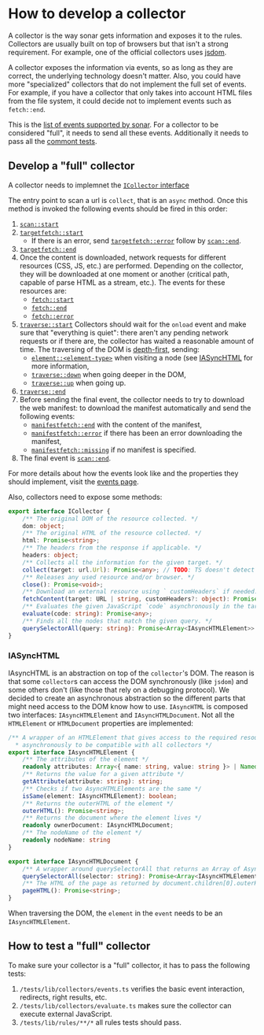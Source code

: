 # How to develop a collector

A collector is the way sonar gets information and exposes it to the rules.
Collectors are usually built on top of browsers but that isn't a strong
requirement. For example, one of the official collectors uses [jsdom](https://github.com/tmpvar/jsdom).

A collector exposes the information via events, so as long as they are
correct, the underlying technology doesn't matter. Also, you could have
more "specialized" collectors that do not implement the full set of events.
For example, if you have a collector that only takes into account HTML files
from the file system, it could decide not to implement events such as
`fetch::end`.

This is the [list of events supported by sonar](./events.md). For a collector
to be considered "full", it needs to send all these events. Additionally it
needs to pass all the [commont tests](#how-to-test-a-full-collector).

## Develop a "full" collector

A collector needs to implemnet the [`ICollector` interface](https://github.com/sonarwhal/sonar/blob/master/src/lib/types/collector.ts)

The entry point to scan a url is `collect`, that is an `async` method.
Once this method is invoked the following events should be fired in this order:

1. [`scan::start`](./events.md#scanstart)
1. [`targetfetch::start`](./events.md#targetfetchstart)
   * If there is an error, send [`targetfetch::error`](./events.md#targetfetcherror)
   follow by [`scan::end`](./events.md#targetfetchend).
1. [`targetfetch::end`](./events.md#targetfetchend)
1. Once the content is downloaded, network requests for different resources
   (CSS, JS, etc.) are performed. Depending on the collector, they will be
   downloaded at one moment or another (critical path, capable of parse HTML as
   a stream, etc.). The events for these resources are:
   * [`fetch::start`](./events.md#fetchstart)
   * [`fetch::end`](./events.md#fetchend)
   * [`fetch::error`](./events.md#fetcherror)
1. [`traverse::start`](./events.md#traversestart)
   Collectors should wait for the `onload` event and make sure that "everything
   is quiet": there aren't any pending network requests or if there are, the
   collector has waited a reasonable amount of time.
   The traversing of the DOM is [depth-first](https://en.wikipedia.org/wiki/Depth-first_search), sending:
   * [`element::<element-type>`](./events.md#elementelement-type) when visiting a node (see [IASyncHTML](#iasynchtml) for more information,
   * [`traverse::down`](./events.md#traversedown) when going deeper in the DOM,
   * [`traverse::up`](./events.md#traverse::up) when going up.
1. [`traverse::end`](./events.md#traverse::end)
1. Before sending the final event, the collector needs to try to download the web manifest:
   to download the manifest automatically and send the following events:
   * [`manifestfetch::end`](./events.md#manifestfetchend) with the content of
   the manifest,
   * [`manifestfetch::error`](./events.md#manifestfetchend) if there has been
   an error downloading the manifest,
   * [`manifestfetch::missing`](./events.md#manifestfetchend) if no manifest
   is specified.
1. The final event is [`scan::end`](./events.md#scanend).

For more details about how the events look like and the properties they should implement, visit the [events page](,/.events.md).

Also, collectors need to expose some methods:

```ts
export interface ICollector {
    /** The original DOM of the resource collected. */
    dom: object;
    /** The original HTML of the resource collected. */
    html: Promise<string>;
    /** The headers from the response if applicable. */
    headers: object;
    /** Collects all the information for the given target. */
    collect(target: url.Url): Promise<any>; // TODO: TS doesn't detect correctly `pify` promises
    /** Releases any used resource and/or browser. */
    close(): Promise<void>;
    /** Download an external resource using ` customHeaders` if needed. */
    fetchContent(target: URL | string, customHeaders?: object): Promise<INetworkData>;
    /** Evaluates the given JavaScript `code` asynchronously in the target. */
    evaluate(code: string): Promise<any>;
    /** Finds all the nodes that match the given query. */
    querySelectorAll(query: string): Promise<Array<IAsyncHTMLElement>>
}
```

### IASyncHTML

IAsyncHTML is an abstraction on top of the `collector`'s DOM. The reason
is that some `collector`s can access the DOM synchronously (like `jsdom`)
and some others don't (like those that rely on a debugging protocol). We
decided to create an asynchronous abstraction so the different parts that
might need access to the DOM know how to use. `IAsyncHTML` is composed two
interfaces:
`IAsyncHTMLElement` and `IAsyncHTMLDocument`. Not all the `HTMLElement` or
`HTMLDocument` properties are implemented:

```ts
/** A wrapper of an HTMLElement that gives access to the required resources
  * asynchronously to be compatible with all collectors */
export interface IAsyncHTMLElement {
    /** The attributes of the element */
    readonly attributes: Array<{ name: string, value: string }> | NamedNodeMap;
    /** Returns the value for a given attribute */
    getAttribute(attribute: string): string;
    /** Checks if two AsyncHTMLElements are the same */
    isSame(element: IAsyncHTMLElement): boolean;
    /** Returns the outerHTML of the element */
    outerHTML(): Promise<string>;
    /** Returns the document where the element lives */
    readonly ownerDocument: IAsyncHTMLDocument;
    /** The nodeName of the element */
    readonly nodeName: string
}

export interface IAsyncHTMLDocument {
    /** A wrapper around querySelectorAll that returns an Array of AsyncHTMLElements instead of a NodeList */
    querySelectorAll(selector: string): Promise<Array<IAsyncHTMLElement>>
    /** The HTML of the page as returned by document.children[0].outerHTML or similar */
    pageHTML(): Promise<string>;
}
```

When traversing the DOM, the `element` in the `event` needs to be an
`IAsyncHTMLElement`.

## How to test a "full" collector

To make sure your collector is a "full" collector, it has to pass the
following tests:

1. `/tests/lib/collectors/events.ts` verifies the basic event interaction,
   redirects, right results, etc.
1. `/tests/lib/collectors/evaluate.ts` makes sure the collector can execute
   external JavaScript.
1. `/tests/lib/rules/**/*` all rules tests should pass.

